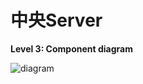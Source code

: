 # 中央Server

**Level 3: Component diagram**

![diagram](https://www.plantuml.com/plantuml/svg/0/bLLTJzfG6BuduJzqx0QIJMvsjIiTOn_6gH6DsLLprXv7bz8sxIdEB4lGe833wOLp0xRuxV03PJWtCzJz6KvR_iNEQHsZ81bm0-Vj-xpFyxxdUKk_Xe2Az9ZezTmI94xKUSX44LAq-y6W2gRxNWeegh_GDQXoieIWXFeuEHO4l2e0AIxgYXuCtRixAW89JJmR2ee0GGsH41kIOueiqNp5Bkxr30qy7vaOPoUVZZzXXyAFmyCF_G4QZyne2CROy6la1ufoX_4DA8gFV0aZ4IR834YyAWiyGuC1Lp9KQN9uR9GcrmiLy_34p2V9sJojccVV67y4W4Z0PtE4Y7OWI51b7yYwn0DrniyHRIeGMT9P7AgaHEsyX7UE8_RH5s3UU3qC-JJwy0CTHLaw15KMHHjX_JgiLI_h-n-jKiPu_nMdV-1SaQeP176WSQgW80P8F3Ciyt0mGXzObGshSeJBATAEexTs-TjSBLg9UIkTejhTmNgYOcrcctbeFsvTYYg_WXnYjHc9S-l3vRIncSOhMQEqsvC-6-6WhTEKiPPhPzKLdjnropogw_N3LQFmtLWhzy9d76mPwxiEsioaZSz7P1XE6IVOJXyNu7HBizKDl9Gm2zk4kQTcvqxhYTa6uNMPVB9JuyIZRc9obJrUVkrgmKeTK0laaqOsLQlkM9SPCtTXdksH8FFNWbxFMvTt_VBKbC11rjaIwseFpn_Xuvth4P5GwBRDE3dwoDUSG8pj68hIRMRhNxQCL8OUY-_mnJBb-KSH0roK_BZcCFRNyNAv4u7pj7Q-s7LrEhl6lZMr-l-fMRaFvif2y-2iug8nUrAhxkBbHPoiuD8dit2EoqkKFP-CG4qJPCdP_Z4eEc-BzXMk9xRDdtdAGrzwDBsHt7clRWRP8-kMmKbkjL9xhfFTKOhB4JSptR2eNQ3QzgiBJ4ULRbDrBRCRM9lERa2jStVPiXtI3oNU_W_x0m00)
